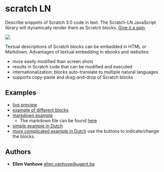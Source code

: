 # scratch LN


Describe snippets of Scratch 3.0 code in text. The Scratch-LN JavaScript library will dynamically render them as Scratch blocks.
[Give it a spin](https://scratch4d.github.io/scratch-LN/example/).

<img src="https://scratch4d.github.io/scratch-LN/img/simple_html_and_rendering.PNG">


Textual descriptions of Scratch blocks can be embedded in HTML or Markdown. 
Advantages of textual embedding in ebooks and websites:
* more easily modified than screen shots
* results in Scratch code that can be modified and executed
* internationalization: blocks auto-translate to multiple natural languages
* supports copy-paste and drag-and-drop of Scratch blocks

## Examples

- [live preview](https://scratch4d.github.io/scratch-LN/example/)
- [example of different blocks](https://scratch4d.github.io/scratch-LN/example/test.html)
- [markdown example](https://scratch4d.github.io/scratch-LN/example/markdown_example)
    - The markdown file can be found [here](https://raw.githubusercontent.com/scratch4d/scratch-LN/gh-pages/example/markdown_example.md)
- [simple example in Dutch](https://scratch4d.github.io/scratch-LN/example/simple.html)
- [more complicated example in Dutch](https://scratch4d.github.io/scratch-LN/example/example.html) use the buttons to indicate/change the blocks.

## Authors

* **Ellen Vanhove** <ellen.vanhove@ugent.be>
